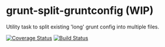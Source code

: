 grunt-split-gruntconfig (WIP)
=============================

Utility task to split existing 'long' grunt config into multiple files.

[![Coverage Status](https://coveralls.io/repos/rbarilani/grunt-split-gruntconfig/badge.svg)](https://coveralls.io/r/rbarilani/grunt-split-gruntconfig)
[![Build Status](https://travis-ci.org/rbarilani/grunt-split-gruntconfig.svg)](https://travis-ci.org/rbarilani/grunt-split-gruntconfig)

